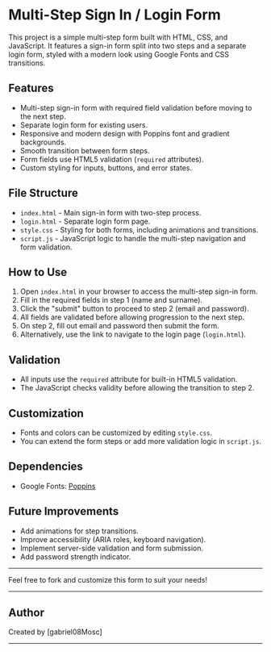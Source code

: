 # Multi-Step Sign In / Login Form

This project is a simple multi-step form built with HTML, CSS, and JavaScript. It features a sign-in form split into two steps and a separate login form, styled with a modern look using Google Fonts and CSS transitions.

## Features

- Multi-step sign-in form with required field validation before moving to the next step.
- Separate login form for existing users.
- Responsive and modern design with Poppins font and gradient backgrounds.
- Smooth transition between form steps.
- Form fields use HTML5 validation (`required` attributes).
- Custom styling for inputs, buttons, and error states.

## File Structure

- `index.html` - Main sign-in form with two-step process.
- `login.html` - Separate login form page.
- `style.css` - Styling for both forms, including animations and transitions.
- `script.js` - JavaScript logic to handle the multi-step navigation and form validation.

## How to Use

1. Open `index.html` in your browser to access the multi-step sign-in form.
2. Fill in the required fields in step 1 (name and surname).
3. Click the "submit" button to proceed to step 2 (email and password).
4. All fields are validated before allowing progression to the next step.
5. On step 2, fill out email and password then submit the form.
6. Alternatively, use the link to navigate to the login page (`login.html`).

## Validation

- All inputs use the `required` attribute for built-in HTML5 validation.
- The JavaScript checks validity before allowing the transition to step 2.

## Customization

- Fonts and colors can be customized by editing `style.css`.
- You can extend the form steps or add more validation logic in `script.js`.

## Dependencies

- Google Fonts: [Poppins](https://fonts.google.com/specimen/Poppins)

## Future Improvements

- Add animations for step transitions.
- Improve accessibility (ARIA roles, keyboard navigation).
- Implement server-side validation and form submission.
- Add password strength indicator.

---

Feel free to fork and customize this form to suit your needs!

---

## Author

Created by [gabriel08Mosc]

---

